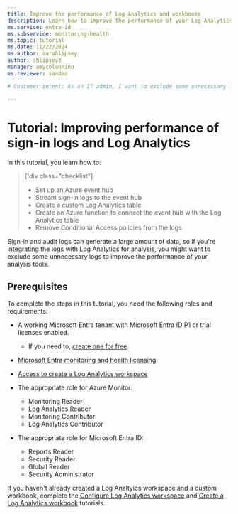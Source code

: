 ```yaml
---
title: Improve the performance of Log Analytics and workbooks
description: Learn how to improve the performance of your Log Analytics workspaces and workbooks in Microsoft Entra ID.
ms.service: entra-id
ms.subservice: monitoring-health
ms.topic: tutorial
ms.date: 11/22/2024
ms.author: sarahlipsey
author: shlipsey3
manager: amycolannino
ms.reviewer: sandeo

# Customer intent: As an IT admin, I want to exclude some unnecessary logs from the logs I integrate with Log Analytics so I can improve the performance of my analysis tools.

---
```

# Tutorial: Improving performance of sign-in logs and Log Analytics

In this tutorial, you learn how to:

> [!div class="checklist"]
> * Set up an Azure event hub
> * Stream sign-in logs to the event hub
> * Create a custom Log Analytics table
> * Create an Azure function to connect the event hub with the Log Analytics table
> * Remove Conditional Access policies from the logs

Sign-in and audit logs can generate a large amount of data, so if you're integrating the logs with Log Analytics for analysis, you might want to exclude some unnecessary logs to improve the performance of your analysis tools.

## Prerequisites

To complete the steps in this tutorial, you need the following roles and requirements:

- A working Microsoft Entra tenant with Microsoft Entra ID P1 or trial licenses enabled.
  - If you need to, [create one for free](https://azure.microsoft.com/free/?WT.mc_id=A261C142F).
- [Microsoft Entra monitoring and health licensing](../../fundamentals/licensing.md#microsoft-entra-monitoring-and-health)

- [Access to create a Log Analytics workspace](/azure/azure-monitor/logs/manage-access)

- The appropriate role for Azure Monitor:
  - Monitoring Reader
  - Log Analytics Reader
  - Monitoring Contributor
  - Log Analytics Contributor

- The appropriate role for Microsoft Entra ID:
  - Reports Reader
  - Security Reader
  - Global Reader
  - Security Administrator

If you haven't already created a Log Analtyics workspace and a custom workbook, complete the [Configure Log Analytics workspace](tutorial-configure-log-analytics-workspace.md) and [Create a Log Analytics workbook](tutorial-create-log-analytics-workbook.md) tutorials.

## 
